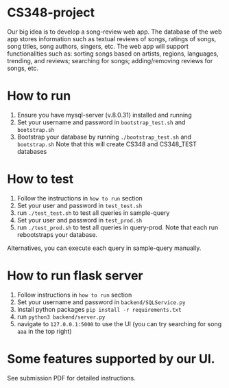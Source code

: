 # CS348-project

Our big idea is to develop a song-review web app. The database of the web app stores information such as textual reviews of songs, ratings of songs, song titles, song authors, singers, etc. The web app will support functionalities such as: sorting songs based on artists, regions, languages, trending, and reviews; searching for songs; adding/removing reviews for songs, etc. 

# How to run
1. Ensure you have mysql-server (v.8.0.31) installed and running
2. Set your username and password in `bootstrap_test.sh` and `bootstrap.sh`
3. Bootstrap your database by running `./bootstrap_test.sh` and `bootstrap.sh` Note that this will create CS348 and CS348_TEST databases

# How to test
1. Follow the instructions in `how to run` section
2. Set your user and password in `test_test.sh`
3. run `./test_test.sh` to test all queries in sample-query
4. Set your user and password in `test_prod.sh`
5. run `./test_prod.sh` to test all queries in query-prod. Note that each run rebootstraps your database.

Alternatives, you can execute each query in sample-query manually.

#  How to run flask server
1. Follow instructions in `how to run` section
2. Set your username and password in `backend/SQLService.py`
3. Install python packages `pip install -r requirements.txt`
4. run `python3 backend/server.py`
5. navigate to `127.0.0.1:5000` to use the UI (you can try searching for song `aaa` in the top right)
   
# Some features supported by our UI.
See submission PDF for detailed instructions.


